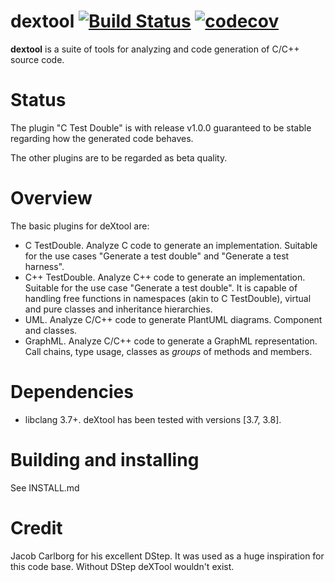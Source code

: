 # dextool [![Build Status](https://travis-ci.org/joakim-brannstrom/dextool.svg?branch=master)](https://travis-ci.org/joakim-brannstrom/dextool) [![codecov](https://codecov.io/gh/joakim-brannstrom/dextool/branch/master/graph/badge.svg)](https://codecov.io/gh/joakim-brannstrom/dextool)

**dextool** is a suite of tools for analyzing and code generation of C/C++
source code.

# Status
The plugin "C Test Double" is with release v1.0.0 guaranteed to be stable
regarding how the generated code behaves.

The other plugins are to be regarded as beta quality.

# Overview
The basic plugins for deXtool are:
 - C TestDouble. Analyze C code to generate an implementation.
   Suitable for the use cases "Generate a test double" and "Generate a test
   harness".
 - C++ TestDouble. Analyze C++ code to generate an implementation.
   Suitable for the use case "Generate a test double".
   It is capable of handling free functions in namespaces (akin to C
   TestDouble), virtual and pure classes and inheritance hierarchies.
 - UML. Analyze C/C++ code to generate PlantUML diagrams. Component and classes.
 - GraphML. Analyze C/C++ code to generate a GraphML representation.
   Call chains, type usage, classes as _groups_ of methods and members.

# Dependencies
 - libclang 3.7+.
deXtool has been tested with versions [3.7, 3.8].

# Building and installing
See INSTALL.md

# Credit
Jacob Carlborg for his excellent DStep. It was used as a huge inspiration for
this code base. Without DStep deXTool wouldn't exist.
